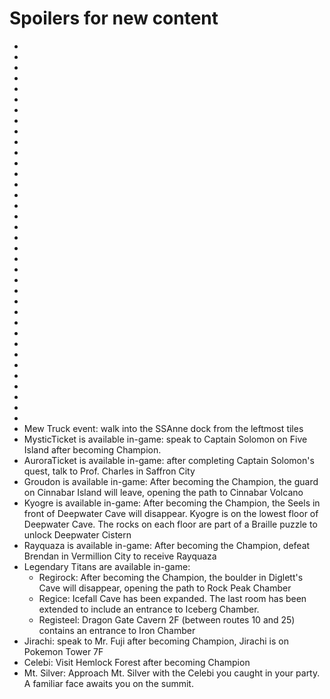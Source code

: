 # Spoilers for new content
-
-
-
-
-
-
-
-
-
-
-
-
-
-
-
-
-
-
-
-
-
-
-
-
-
-
-
-
-
-
-
-
-
-
-
- 
- Mew Truck event: walk into the SSAnne dock from the leftmost tiles
- MysticTicket is available in-game: speak to Captain Solomon on Five Island after becoming Champion.
- AuroraTicket is available in-game: after completing Captain Solomon's quest, talk to Prof. Charles in Saffron City
- Groudon is available in-game: After becoming the Champion, the guard on Cinnabar Island will leave, opening the path to Cinnabar Volcano
- Kyogre is available in-game: After becoming the Champion, the Seels in front of Deepwater Cave will disappear. Kyogre is on the lowest floor of Deepwater Cave. The rocks on each floor are part of a Braille puzzle to unlock Deepwater Cistern
- Rayquaza is available in-game: After becoming the Champion, defeat Brendan in Vermillion City to receive Rayquaza
- Legendary Titans are available in-game:
    - Regirock: After becoming the Champion, the boulder in Diglett's Cave will disappear, opening the path to Rock Peak Chamber
    - Regice: Icefall Cave has been expanded. The last room has been extended to include an entrance to Iceberg Chamber.
    - Registeel: Dragon Gate Cavern 2F (between routes 10 and 25) contains an entrance to Iron Chamber
- Jirachi: speak to Mr. Fuji after becoming Champion, Jirachi is on Pokemon Tower 7F
- Celebi: Visit Hemlock Forest after becoming Champion
- Mt. Silver: Approach Mt. Silver with the Celebi you caught in your party. A familiar face awaits you on the summit.
